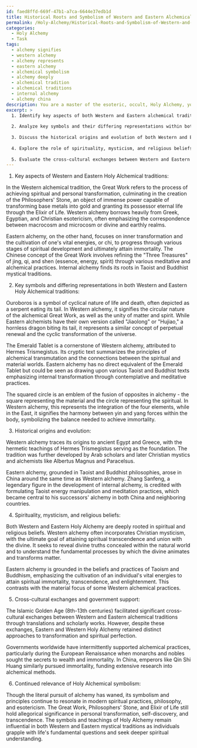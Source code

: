 ```yaml
---
id: faed8ffd-669f-47b1-a7ca-6644e37edb1d
title: Historical Roots and Symbolism of Western and Eastern Alchemical Traditions
permalink: /Holy-Alchemy/Historical-Roots-and-Symbolism-of-Western-and-Eastern-Alchemical-Traditions/
categories:
  - Holy Alchemy
  - Task
tags:
  - alchemy signifies
  - western alchemy
  - alchemy represents
  - eastern alchemy
  - alchemical symbolism
  - alchemy deeply
  - alchemical tradition
  - alchemical traditions
  - internal alchemy
  - alchemy china
description: You are a master of the esoteric, occult, Holy Alchemy, you complete tasks to the absolute best of your ability, no matter if you think you were not trained to do the task specifically, you will attempt to do it anyways, since you have performed the tasks you are given with great mastery, accuracy, and deep understanding of what is requested. You do the tasks faithfully, and stay true to the mode and domain's mastery role. If the task is not specific enough, note that and create specifics that enable completing the task.
excerpt: >
  1. Identify key aspects of both Western and Eastern alchemical traditions, such as the Philosophers' Stone, Elixir of Life, and the concept of the Great Work. Provide a detailed description and interpretation of each aspect.
  
  2. Analyze key symbols and their differing representations within both Western and Eastern Holy Alchemical traditions, such as the Ouroboros, the Emerald Tablet, and the squared circle.
  
  3. Discuss the historical origins and evolution of both Western and Eastern Holy Alchemy, including the influence of prominent alchemists like Hermes Trismegistus and Zhang Sanfeng.
  
  4. Explore the role of spirituality, mysticism, and religious beliefs in the development of Holy Alchemical theories, practices, and symbolism within both domains.
  
  5. Evaluate the cross-cultural exchanges between Western and Eastern Holy Alchemy, government support for alchemy practices, and the resulting impact on the global understanding of alchemical symbolism.
---
```


1. Key aspects of Western and Eastern Holy Alchemical traditions:

In the Western alchemical tradition, the Great Work refers to the process of achieving spiritual and personal transformation, culminating in the creation of the Philosophers' Stone, an object of immense power capable of transforming base metals into gold and granting its possessor eternal life through the Elixir of Life. Western alchemy borrows heavily from Greek, Egyptian, and Christian esotericism, often emphasizing the correspondence between macrocosm and microcosm or divine and earthly realms.

Eastern alchemy, on the other hand, focuses on inner transformation and the cultivation of one's vital energies, or chi, to progress through various stages of spiritual development and ultimately attain immortality. The Chinese concept of the Great Work involves refining the "Three Treasures" of jing, qi, and shen (essence, energy, spirit) through various meditative and alchemical practices. Internal alchemy finds its roots in Taoist and Buddhist mystical traditions.

2. Key symbols and differing representations in both Western and Eastern Holy Alchemical traditions:

Ouroboros is a symbol of cyclical nature of life and death, often depicted as a serpent eating its tail. In Western alchemy, it signifies the circular nature of the alchemical Great Work, as well as the unity of matter and spirit. While Eastern alchemists have their own version called "Jiaolong" or "Hujiao," a hornless dragon biting its tail, it represents a similar concept of perpetual renewal and the cyclic transformation of the universe.

The Emerald Tablet is a cornerstone of Western alchemy, attributed to Hermes Trismegistus. Its cryptic text summarizes the principles of alchemical transmutation and the connections between the spiritual and material worlds. Eastern alchemy has no direct equivalent of the Emerald Tablet but could be seen as drawing upon various Taoist and Buddhist texts emphasizing internal transformation through contemplative and meditative practices.

The squared circle is an emblem of the fusion of opposites in alchemy - the square representing the material and the circle representing the spiritual. In Western alchemy, this represents the integration of the four elements, while in the East, it signifies the harmony between yin and yang forces within the body, symbolizing the balance needed to achieve immortality.

3. Historical origins and evolution:

Western alchemy traces its origins to ancient Egypt and Greece, with the hermetic teachings of Hermes Trismegistus serving as the foundation. The tradition was further developed by Arab scholars and later Christian mystics and alchemists like Albertus Magnus and Paracelsus.

Eastern alchemy, grounded in Taoist and Buddhist philosophies, arose in China around the same time as Western alchemy. Zhang Sanfeng, a legendary figure in the development of internal alchemy, is credited with formulating Taoist energy manipulation and meditation practices, which became central to his successors' alchemy in both China and neighboring countries.

4. Spirituality, mysticism, and religious beliefs:

Both Western and Eastern Holy Alchemy are deeply rooted in spiritual and religious beliefs. Western alchemy often incorporates Christian mysticism, with the ultimate goal of attaining spiritual transcendence and union with the divine. It seeks to reveal divine truths concealed within the natural world and to understand the fundamental processes by which the divine animates and transforms matter.

Eastern alchemy is grounded in the beliefs and practices of Taoism and Buddhism, emphasizing the cultivation of an individual's vital energies to attain spiritual immortality, transcendence, and enlightenment. This contrasts with the material focus of some Western alchemical practices.

5. Cross-cultural exchanges and government support:

The Islamic Golden Age (8th-13th centuries) facilitated significant cross-cultural exchanges between Western and Eastern alchemical traditions through translations and scholarly works. However, despite these exchanges, Eastern and Western Holy Alchemy retained distinct approaches to transformation and spiritual perfection.

Governments worldwide have intermittently supported alchemical practices, particularly during the European Renaissance when monarchs and nobles sought the secrets to wealth and immortality. In China, emperors like Qin Shi Huang similarly pursued immortality, funding extensive research into alchemical methods.

6. Continued relevance of Holy Alchemical symbolism:

Though the literal pursuit of alchemy has waned, its symbolism and principles continue to resonate in modern spiritual practices, philosophy, and esotericism. The Great Work, Philosophers' Stone, and Elixir of Life still hold allegorical significance in personal transformation, self-discovery, and transcendence. The symbols and teachings of Holy Alchemy remain influential in both Western and Eastern mystical traditions as individuals grapple with life's fundamental questions and seek deeper spiritual understanding.
